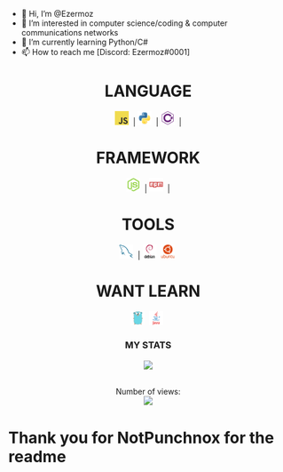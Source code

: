 - 👋 Hi, I’m @Ezermoz
- 👀 I’m interested in computer science/coding & computer communications networks
- 🌱 I’m currently learning Python/C#
- 📫 How to reach me [Discord: Ezermoz#0001]

<h1 align="center">LANGUAGE</h1>

<p align="center"> 
  <code><img height="25" src="https://raw.githubusercontent.com/github/explore/80688e429a7d4ef2fca1e82350fe8e3517d3494d/topics/javascript/javascript.png"></code>&nbsp; |
  <code><img height="25" src="https://raw.githubusercontent.com/devicons/devicon/master/icons/python/python-original.svg"></code>&nbsp; |
  <code><img height="25" src="https://raw.githubusercontent.com/devicons/devicon/master/icons/csharp/csharp-line.svg"></code>&nbsp; |
</p>


<h1 align="center">FRAMEWORK</h1>

<p align="center">
  <code><img height="25" src="https://raw.githubusercontent.com/devicons/devicon/master/icons/nodejs/nodejs-original.svg"></code>&nbsp; |
  <code><img height="25" src="https://raw.githubusercontent.com/devicons/devicon/master/icons/npm/npm-original-wordmark.svg"></code>&nbsp; |
</p>

<h1 align="center">TOOLS</h1>
<p align="center">
    <code><img height="25" src="https://raw.githubusercontent.com/devicons/devicon/master/icons/mysql/mysql-original.svg"></code>&nbsp; |
    <code><img height="25" src="https://raw.githubusercontent.com/devicons/devicon/master/icons/debian/debian-original-wordmark.svg"></code>&nbsp;
    <code><img height="25" src="https://raw.githubusercontent.com/devicons/devicon/master/icons/ubuntu/ubuntu-plain-wordmark.svg"></code>&nbsp;
</p>

<h1 align="center">WANT LEARN</h1>
<p align="center">
    <code><img height="25" src="https://raw.githubusercontent.com/devicons/devicon/master/icons/go/go-original.svg"></code>&nbsp;
    <code><img height="25" src="https://raw.githubusercontent.com/devicons/devicon/master/icons/java/java-original-wordmark.svg"></code>&nbsp;
</p>


<div align="center">
    <h3>MY STATS</h3>
    <img align="center" src="https://github-readme-stats.vercel.app/api/top-langs/?username=Ezermoz&layout=compact&theme=jolly&count_private=true" /><br />
</div>


<p align="center">
    <br>Number of views: <br>
    <img src="https://profile-counter.glitch.me/Ezermoz/count.svg" />
</p>

# Thank you for NotPunchnox for the readme
